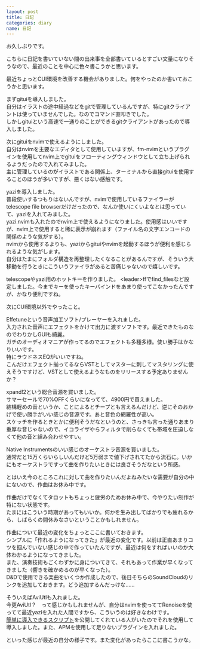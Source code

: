 ```yaml
---
layout: post
title: 日記
categories: diary
name: 日記
---
```


お久しぶりです。

こちらに日記を書いていない間の出来事を全部書いているとすごい文量になりそうなので、最近のことを中心に色々書こうかと思います。

最近ちょっとCUI環境を改善する機会がありました。何をやったのか書いておこうかと思います。

まずgituiを導入しました。  
自分はイラストの途中経過などをgitで管理しているんですが、特にgitクライアントは使っていませんでした。なのでコマンド直叩きでした。  
しかしgituiという高速で一通りのことができるgitクライアントがあったので導入しました。

次にgituiをnvimで使えるようにしました。  
自分はnvimを主要なエディタとして使用していますが、fm-nvimというプラグインを使用してnvim上でgituiをフローティングウィンドウとして立ち上げられるようだったので入れてみました。  
主に管理しているのがイラストである関係上、ターミナルから直接gituiを使用することのほうが多いですが、悪くはない感触です。

yaziを導入しました。  
普段使いするつもりはないんですが、nvimで使用しているファイラーがtelescope file browserだけだったので、なんか使いにくいよなとは思っていて、yaziを入れてみました。  
yazi.nvimも入れたのでnvim上で使えるようになりました。使用感はいいですが、nvim上で使用すると稀に表示が崩れます（ファイル名の文字エンコードの関係のような気がする）。  
nvimから使用するよりも、yaziからgituiやnvimを起動するほうが便利を感じられるような気がします。  
自分はたまにフォルダ構造を再整理したくなることがあるんですが、そういう大移動を行うときにこういうファイラがあると苦痛じゃないので嬉しいです。

telescopeやyazi用のホットキーを作りました。
&lt;leader&gt;ffでfind_filesなど設定しました。今まで<leader>キーを使ったキーバインドをあまり使ってこなかったんですが、かなり便利ですね。

次にCUI環境以外でやったこと。

Effetuneという音声加工ソフト/プレーヤーを入れました。  
入力された音声にエフェクトをかけて出力に渡すソフトです。最近できたものなのでわりかしGUIも綺麗。  
ガチのオーディオマニアが作ってるのでエフェクトも多種多様。使い勝手はかなりいいです。  
特にラウドネスEQがいいですね。  
こんだけエフェクト揃ってるならVSTとしてマスターに刺してマスタリングに使えそうですけど、VSTとして使えるようなものをリリースする予定ありませんか？

xpand!2という総合音源を買いました。  
サマーセールで70%OFFくらいになってて、4900円で買えました。  
結構軽めの音というか、ことによるとチープとも言えるんだけど、逆にそのおかげで使い勝手がいい感じの音源です。あと音色の網羅性が高い。  
スケッチを作るときとかに便利そうだなというのと、さっきも言った通りあまり重厚な音じゃないので、イコライザやらフィルタで削らなくても帯域を圧迫しなくて他の音と組み合わせやすい。

Native Instrumentsのいい感じのオーケストラ音源を買いました。  
通常だと15万くらいらしいんだけど5万弱まで値下げされてたから流石に。いかにもオーケストラですって曲を作りたいときには良さそうだなという所感。

とはいえ今のところこれに対して曲を作りたいんだよねみたいな需要が自分の中にないので、作曲はお休み中です。

作曲だけでなくてタロットもちょっと疲労のためお休み中で、今やりたい制作が特にない状態です。  
たまにはこういう時期があってもいいか。何かを生み出してばかりでも疲れるから、しばらくの間休みなさいということかもしれません。

作曲について最近の変化をちょっとここに書いておきます。  
シンプルに「作れるようになってきた」が最近の変化です。以前は正直あまりコツを掴んでいない感じの中で作っていたんですが、最近は何をすればいいのか大体わかるようになってきました。  
また、演奏技術もごくわずかに身についてきて、それもあって作業が早くなってきました（響きを確かめるのが早くなった）。  
D&Dで使用できる楽曲をいくつか作成したので、後日そちらのSoundCloudのリンクを追加しておきます。どう追加するんだっけな……

そういえばAviUtlも入れました。  
今更AviUtl？　って感じかもしれませんが、自分はnvimを使っててRenoiseを使ってて最近yaziを入れた人間ですから、こういうのは好きなわけです。  
[簡単に導入できるスクリプト](https://aviutl-installer.github.io/#%E4%BD%BF%E7%94%A8%E6%96%B9%E6%B3%95)を公開してくれている人がいたのでそれを使用して導入しました。また、APMを使用して足りないプラグインを入れました。

といった感じが最近の自分の様子です。また変化があったらここに書こうかな。
